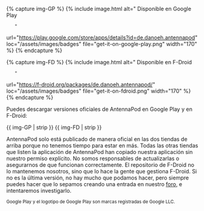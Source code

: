 <!-- mdpo-disable -->

{% capture img-GP %}
{% include image.html
   alt="
       <!-- mdpo-enable-next-line -->
       Disponible en Google Play

       "
   url="https://play.google.com/store/apps/details?id=de.danoeh.antennapod"
   loc="/assets/images/badges"
   file="get-it-on-google-play.png"
   width="170"
%}
{% endcapture %}

{% capture img-FD %}
{% include image.html
   alt="
       <!-- mdpo-enable-next-line -->
       Disponible en F-Droid

       "
   url="https://f-droid.org/packages/de.danoeh.antennapod/"
   loc="/assets/images/badges"
   file="get-it-on-fdroid.png"
   width="170"
%}
{% endcapture %}

<!-- mdpo-enable -->

Puedes descargar versiones oficiales de AntennaPod en Google Play y en F-Droid:

<!-- mdpo-disable-next-line -->
{{ img-GP | strip }} {{ img-FD | strip }}

AntennaPod solo está publicado de manera oficial en las dos tiendas de arriba
porque no tenemos tiempo para estar en más. Todas las otras tiendas que listen
la aplicación de AntennaPod han copiado nuestra aplicación sin nuestro permiso
explícito. No somos responsables de actualizarlas o asegurarnos de que funcionan
correctamente. El repositorio de F-Droid no lo mantenemos nosotros, sino que lo
hace la gente que gestiona F-Droid. Si no es la última versión, no hay mucho que
podamos hacer, pero siempre puedes hacer que lo sepamos creando una entrada en
nuestro [foro](https://forum.antennapod.org/), e intentaremos investigarlo.

<small>Google Play y el logotipo de Google Play son marcas registradas de Google
LLC.</small>
